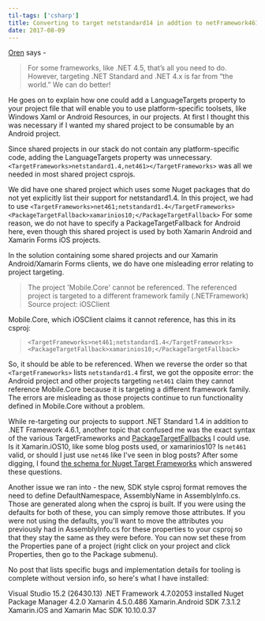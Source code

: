 ```yaml
---
til-tags: ['csharp']
title: Converting to target netstandard14 in addtion to netFramework461
date: 2017-08-09
---
```


[Oren](https://oren.codes/2017/01/04/multi-targeting-the-world-a-single-project-to-rule-them-all/) says - 
> For some frameworks, like .NET 4.5, that’s all you need to do. However, targeting .NET Standard and .NET 4.x is far from “the world.” We can do better! 

He goes on to explain how one could add a LanguageTargets property to your project file that will enable you to use platform-specific toolsets, like Windows Xaml or Android Resources, in our projects. At first I thought this was necessary if I wanted my shared project to be consumable by an Android project. 

Since shared projects in our stack do not contain any platform-specific code, adding the LanguageTargets property was unnecessary. `<TargetFrameworks>netstandard1.4,net461></TargetFrameworks>` was all we needed in most shared project csprojs. 

We did have one shared project which uses some Nuget packages that do not yet explicitly list their support for netstandard1.4. In this project, we had to use 
`<TargetFrameworks>net461;netstandard1.4</TargetFrameworks>`
`<PackageTargetFallback>xamarinios10;</PackageTargetFallback>`
For some reason, we do not have to specify a PackageTargetFallback for Android here, even though this shared project is used by both Xamarin Android and Xamarin Forms iOS projects. 

In the solution containing some shared projects and our Xamarin Android/Xamarin Forms clients, we do have one misleading error relating to project targeting. 

> The project 'Mobile.Core' cannot be referenced. The referenced project is targeted to a different framework family (.NETFramework)	Source project: iOSClient			

Mobile.Core, which iOSClient claims it cannot reference, has this in its csproj:
>     <TargetFrameworks>net461;netstandard1.4</TargetFrameworks>
>     <PackageTargetFallback>xamarinios10;</PackageTargetFallback>

So, it should be able to be referenced. When we reverse the order so that `<TargetFrameworks>` lists `netstandard1.4` first, we got the opposite error: the Android project and other projects targeting `net461` claim they cannot reference Mobile.Core because it is targeting a different framework family. The errors are misleading as those projects continue to run functionality defined in Mobile.Core without a problem. 

While re-targeting our projects to support .NET Standard 1.4 in addition to .NET Framework 4.6.1, another topic that confused me was the exact syntax of the various TargetFrameworks and [PackageTargetFallbacks](https://github.com/NuGet/Home/wiki/PackageTargetFallback-(new-design-for-Imports)) I could use. Is it Xamarin.iOS10, like some blog posts used, or xamarinios10? Is `net461` valid, or should I just use `net46` like I've seen in blog posts? After some digging, I found [the schema for Nuget Target Frameworks](https://docs.microsoft.com/en-us/nuget/schema/target-frameworks) which answered these questions. 


Another issue we ran into - the new, SDK style csproj format removes the need to define DefaultNamespace, AssemblyName in AssemblyInfo.cs. Those are generated along when the csproj is built. If you were using the defaults for both of these, you can simply remove those attributes. If you were not using the defaults, you'll want to move the attributes you previously had in AssemblyInfo.cs for these properties to your csproj so that they stay the same as they were before. You can now set these from the Properties pane of a project (right click on your project and click Properties, then go to the Package submenu).  

No post that lists specific bugs and implementation details for tooling is complete without version info, so here's what I have installed: 

Visual Studio 15.2 (26430.13) 
.NET Framework 4.7.02053 installed
Nuget Package Manager 4.2.0
Xamarin 4.5.0.486
Xamarin.Android SDK 7.3.1.2
Xamarin.iOS and Xamarin Mac SDK 10.10.0.37


